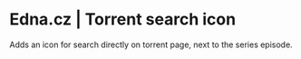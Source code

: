 # Edna.cz | Torrent search icon

Adds an icon for search directly on torrent page, next to the series episode.
